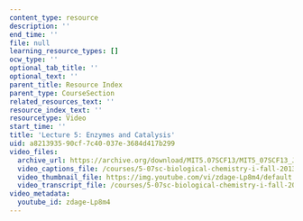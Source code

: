 ```yaml
---
content_type: resource
description: ''
end_time: ''
file: null
learning_resource_types: []
ocw_type: ''
optional_tab_title: ''
optional_text: ''
parent_title: Resource Index
parent_type: CourseSection
related_resources_text: ''
resource_index_text: ''
resourcetype: Video
start_time: ''
title: 'Lecture 5: Enzymes and Catalysis'
uid: a8213935-90cf-7c40-037e-3684d417b299
video_files:
  archive_url: https://archive.org/download/MIT5.07SCF13/MIT5_07SCF13_JoAnne_Lecture_05_300k.mp4
  video_captions_file: /courses/5-07sc-biological-chemistry-i-fall-2013/4186f4d13f3e5dfaa62173f346f10bb8_zdage-Lp8m4.vtt
  video_thumbnail_file: https://img.youtube.com/vi/zdage-Lp8m4/default.jpg
  video_transcript_file: /courses/5-07sc-biological-chemistry-i-fall-2013/89ca7f2b0047741deba5e0e2d9a5063f_zdage-Lp8m4.pdf
video_metadata:
  youtube_id: zdage-Lp8m4
---
```

